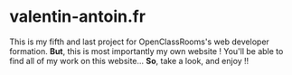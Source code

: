 # valentin-antoin.fr

This is my fifth and last project for OpenClassRooms's web developer formation.
 **But**, this is most importantly my own website !
 You'll be able to find all of my work on this website...
 **So**, take a look, and enjoy !!
